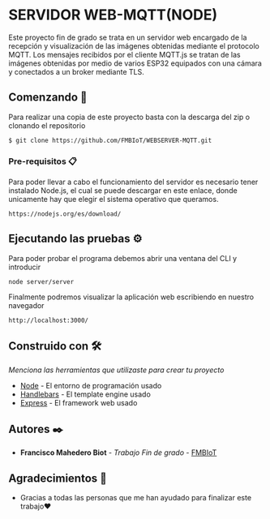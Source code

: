# SERVIDOR WEB-MQTT(NODE)

Este proyecto fin de grado se trata en un servidor web encargado de la recepción y visualización de las imágenes obtenidas mediante el protocolo MQTT. Los mensajes recibidos por el cliente MQTT.js se tratan de las imágenes obtenidas por medio de varios ESP32 equipados con una cámara y conectados a un broker mediante TLS.
## Comenzando 🚀

Para realizar una copia de este proyecto basta con la descarga del zip o clonando el repositorio

```
$ git clone https://github.com/FMBIoT/WEBSERVER-MQTT.git
```


### Pre-requisitos 📋

Para poder llevar a cabo el funcionamiento del servidor es necesario tener instalado Node.js, el cual se puede descargar en este enlace, donde unicamente hay que elegir el sistema operativo que queramos.

```
https://nodejs.org/es/download/
```



## Ejecutando las pruebas ⚙️

Para poder probar el programa debemos abrir una ventana del CLI y introducir

```
node server/server
```

Finalmente podremos visualizar la aplicación web escribiendo en nuestro navegador

```
http://localhost:3000/
```

## Construido con 🛠️

_Menciona las herramientas que utilizaste para crear tu proyecto_

* [Node](https://nodejs.org/en/docs/) - El entorno de programación usado
* [Handlebars](https://handlebarsjs.com/) - El template engine usado
* [Express](https://expressjs.com/) - El framework web usado


## Autores ✒️

* **Francisco Mahedero Biot** - *Trabajo Fin de grado* - [FMBIoT](https://github.com/FMBIoT)


## Agradecimientos 🎁

* Gracias a todas las personas que me han ayudado para finalizar este trabajo❤️

